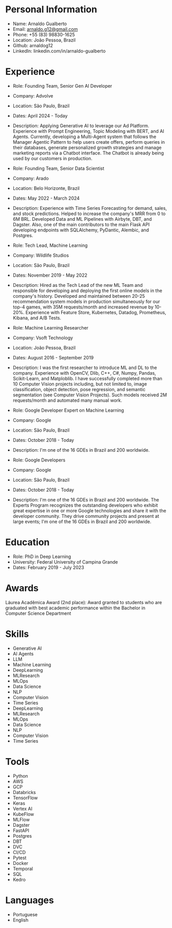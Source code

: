 # Personal Information
- Name: Arnaldo Gualberto
- Email: arnaldo.g12@gmail.com
- Phone: +55 (83) 98830-1625
- Location: João Pessoa, Brazil
- Github: arnaldog12
- LinkedIn: linkedin.com/in/arnaldo-gualberto

# Experience

- Role: Founding Team, Senior Gen AI Developer
- Company: Advolve
- Location: São Paulo, Brazil
- Dates: April 2024 - Today
- Description: Applying Generative AI to leverage our Ad Platform. Experience with Prompt Engineering, Topic Modeling with BERT, and AI Agents. Currently, developing a Multi-Agent system that follows the Manager Agentic Pattern to help users create offers, perform queries in their databases, generate personalized growth strategies and manage marketing reports via a Chatbot interface. The Chatbot is already being used by our customers in production.

- Role: Founding Team, Senior Data Scientist
- Company: Arado
- Location: Belo Horizonte, Brazil
- Dates: May 2022 - March 2024
- Description: Experience with Time Series Forecasting for demand, sales, and stock predictions. Helped to increase the company's MRR from 0 to 6M BRL. Developed Data and ML Pipelines with Airbyte, DBT, and Dagster. Also, one of the main contributors to the main Flask API developing endpoints with SQLAlchemy, PyDantic, Alembic, and Postgres.

- Role: Tech Lead, Machine Learning
- Company: Wildlife Studios
- Location: São Paulo, Brazil
- Dates: November 2019 - May 2022
- Description: Hired as the Tech Lead of the new ML Team and responsible for developing and deploying the first online models in the company's history. Developed and maintained between 20-25 recommendation system models in production simultaneously for our top-4 games, with 35M requests/month and increased revenue by 10-20%. Experience with Feature Store, Kubernetes, Datadog, Prometheus, Kibana, and A/B Tests.

- Role: Machine Learning Researcher
- Company: Vsoft Technology
- Location: João Pessoa, Brazil
- Dates: August 2016 - September 2019
- Description: I was the first researcher to introduce ML and DL to the company. Experience with OpenCV, Dlib, C++, C#, Numpy, Pandas, Scikit-Learn, and Matploblib. I have successfully completed more than 10 Computer Vision projects including, but not limited to, image classification, object detection, pose regression, and semantic segmentation (see Computer Vision Projects). Such models received 2M requests/month and automated many manual work.

- Role: Google Developer Expert on Machine Learning
- Company: Google
- Location: São Paulo, Brazil
- Dates: October 2018 - Today
- Description: I'm one of the 16 GDEs in Brazil and 200 worldwide.

- Role: Google Developers
- Company: Google
- Location: São Paulo, Brazil
- Dates: October 2018 - Today
- Description: I'm one of the 16 GDEs in Brazil and 200 worldwide. The Experts Program recognizes the outstanding developers who exhibit great expertise in one or more Google technologies and share it with the developer community. They drive community projects and present at large events; I'm one of the 16 GDEs in Brazil and 200 worldwide.


# Education

- Role: PhD in Deep Learning
- University: Federal University of Campina Grande
- Dates: February 2019 - July 2023

# Awards

Láurea Acadêmica Award (2nd place): Award granted to students who are graduated with best academic performance within the Bachelor in Computer Science Department

# Skills

- Generative AI
- AI Agents
- LLM
- Machine Learning
- DeepLearning
- MLResearch
- MLOps
- Data Science
- NLP
- Computer Vision
- Time Series
- DeepLearning
- MLResearch
- MLOps
- Data Science
- NLP
- Computer Vision
- Time Series

# Tools

- Python
- AWS
- GCP
- Databricks
- TensorFlow
- Keras
- Vertex AI
- KubeFlow
- MLFlow
- Dagster
- FastAPI
- Postgres
- DBT
- DVC
- CI/CD
- Pytest
- Docker
- Temporal
- SQL
- Kedro

# Languages

- Portuguese
- English
